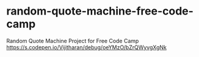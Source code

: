 # random-quote-machine-free-code-camp
Random Quote Machine Project for Free Code Camp
https://s.codepen.io/Vijitharan/debug/oeYMzO/bZrQWyvgXgNk
